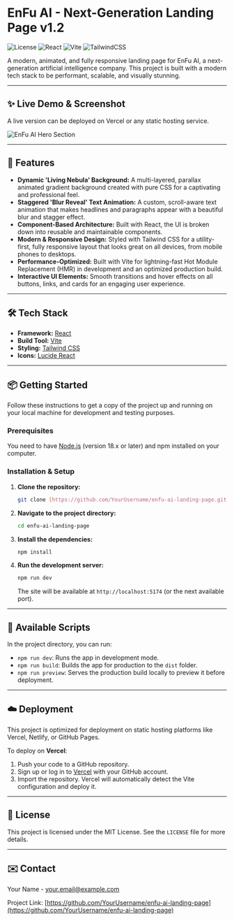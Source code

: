 # EnFu AI - Next-Generation Landing Page v1.2

![License](https://img.shields.io/badge/license-MIT-blue.svg)
![React](https://img.shields.io/badge/React-18.2.0-61DAFB?logo=react)
![Vite](https://img.shields.io/badge/Vite-5.2.0-%23646CFF?logo=vite)
![TailwindCSS](https://img.shields.io/badge/Tailwind_CSS-3.4.1-38B2AC?logo=tailwind-css)

A modern, animated, and fully responsive landing page for EnFu AI, a next-generation artificial intelligence company. This project is built with a modern tech stack to be performant, scalable, and visually stunning.

---

## ✨ Live Demo & Screenshot

A live version can be deployed on Vercel or any static hosting service.

![EnFu AI Hero Section](./public/screenshot.png)

---

## 🚀 Features

* **Dynamic 'Living Nebula' Background:** A multi-layered, parallax animated gradient background created with pure CSS for a captivating and professional feel.
* **Staggered 'Blur Reveal' Text Animation:** A custom, scroll-aware text animation that makes headlines and paragraphs appear with a beautiful blur and stagger effect.
* **Component-Based Architecture:** Built with React, the UI is broken down into reusable and maintainable components.
* **Modern & Responsive Design:** Styled with Tailwind CSS for a utility-first, fully responsive layout that looks great on all devices, from mobile phones to desktops.
* **Performance-Optimized:** Built with Vite for lightning-fast Hot Module Replacement (HMR) in development and an optimized production build.
* **Interactive UI Elements:** Smooth transitions and hover effects on all buttons, links, and cards for an engaging user experience.

---

## 🛠️ Tech Stack

* **Framework:** [React](https://reactjs.org/)
* **Build Tool:** [Vite](https://vitejs.dev/)
* **Styling:** [Tailwind CSS](https://tailwindcss.com/)
* **Icons:** [Lucide React](https://lucide.dev/)

---

## 📦 Getting Started

Follow these instructions to get a copy of the project up and running on your local machine for development and testing purposes.

### Prerequisites

You need to have [Node.js](https://nodejs.org/) (version 18.x or later) and npm installed on your computer.

### Installation & Setup

1.  **Clone the repository:**
    ```bash
    git clone [https://github.com/YourUsername/enfu-ai-landing-page.git](https://github.com/YourUsername/enfu-ai-landing-page.git)
    ```

2.  **Navigate to the project directory:**
    ```bash
    cd enfu-ai-landing-page
    ```

3.  **Install the dependencies:**
    ```bash
    npm install
    ```

4.  **Run the development server:**
    ```bash
    npm run dev
    ```
    The site will be available at `http://localhost:5174` (or the next available port).

---

## 📜 Available Scripts

In the project directory, you can run:

* `npm run dev`: Runs the app in development mode.
* `npm run build`: Builds the app for production to the `dist` folder.
* `npm run preview`: Serves the production build locally to preview it before deployment.

---

## ☁️ Deployment

This project is optimized for deployment on static hosting platforms like Vercel, Netlify, or GitHub Pages.

To deploy on **Vercel**:
1.  Push your code to a GitHub repository.
2.  Sign up or log in to [Vercel](https://vercel.com) with your GitHub account.
3.  Import the repository. Vercel will automatically detect the Vite configuration and deploy it.

---

## 📄 License

This project is licensed under the MIT License. See the `LICENSE` file for more details.

---

## ✉️ Contact

Your Name - [your.email@example.com](mailto:your.email@example.com)

Project Link: [https://github.com/YourUsername/enfu-ai-landing-page](https://github.com/YourUsername/enfu-ai-landing-page)
